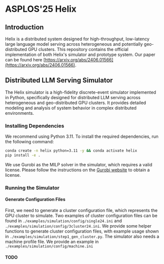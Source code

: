# ASPLOS'25 Helix
## Introduction 
Helix is a distributed system designed for high-throughput, low-latency large language model
serving across heterogeneous and potentially geo-distributed GPU clusters. This repository
contains the official implementation of both Helix's simulator and prototype system. Our paper
can be found here [https://arxiv.org/abs/2406.01566](https://arxiv.org/abs/2406.01566).

## Distributed LLM Serving Simulator
The Helix simulator is a high-fidelity discrete-event simulator implemented in Python,
specifically designed for distributed LLM serving across heterogeneous and geo-distributed
GPU clusters. It provides detailed modeling and analysis of system behavior in complex
distributed environments.

### Installing Dependencies
We recommend using Python 3.11. To install the required dependencies, run the following command:
```bash
conda create -n helix python=3.11 -y && conda activate helix
pip install -e .
```
We use Gurobi as the MILP solver in the simulator, which requires a valid license. Please follow
the instructions on the [Gurobi website](https://www.gurobi.com/) to obtain a license.

### Running the Simulator
#### Generate Configuration Files
First, we need to generate a cluster configuration file, which represents the GPU cluster to
simulate. Two examples of cluster configuration files can be found in `./examples/simulation/config/single24.ini`
and `./examples/simulation/config/3cluster24.ini`. We provide some helper functions to generate
cluster configuration files, with example usage shown in `./examples/simulation/step1_gen_cluster.py`.
The simulator also needs a machine profile file. We provide an example in `./examples/simulation/config/machine.ini`

#### TODO

